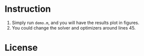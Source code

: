 # Instruction

1. Simply run `demo.m`, and you will have the results plot in figures.
2. You could change the solver and optimizers around lines 45.

# License
